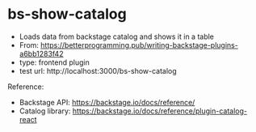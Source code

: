 # bs-show-catalog
  - Loads data from backstage catalog and shows it in a table
  - From: https://betterprogramming.pub/writing-backstage-plugins-a6bb1283f42
  - type: frontend plugin
  - test url: http://localhost:3000/bs-show-catalog
    

Reference:
  - Backstage API: https://backstage.io/docs/reference/
  - Catalog library: https://backstage.io/docs/reference/plugin-catalog-react